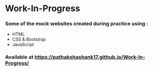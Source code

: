 # Work-In-Progress
### Some of the mock websites created during practice using :
- HTML
- CSS & Bootstrap
- JavaScript

### Available at https://pathakshashank17.github.io/Work-In-Progress/

